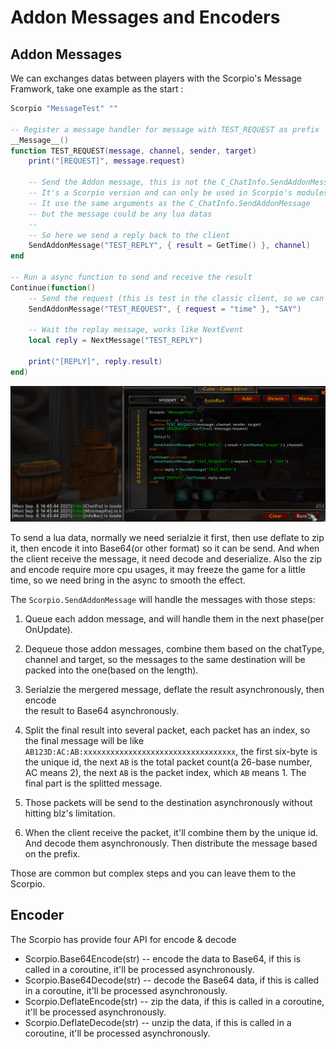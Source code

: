 # Addon Messages and Encoders


## Addon Messages

We can exchanges datas between players with the Scorpio's Message Framwork, take one example as the start :

```lua
Scorpio "MessageTest" ""

-- Register a message handler for message with TEST_REQUEST as prefix
__Message__()
function TEST_REQUEST(message, channel, sender, target)
    print("[REQUEST]", message.request)

    -- Send the Addon message, this is not the C_ChatInfo.SendAddonMessage
    -- It's a Scorpio version and can only be used in Scorpio's modules
    -- It use the same arguments as the C_ChatInfo.SendAddonMessage
    -- but the message could be any lua datas
    --
    -- So here we send a reply back to the client
    SendAddonMessage("TEST_REPLY", { result = GetTime() }, channel)
end

-- Run a async function to send and receive the result
Continue(function()
	-- Send the request (this is test in the classic client, so we can use SAY as the channel)
    SendAddonMessage("TEST_REQUEST", { request = "time" }, "SAY")

    -- Wait the replay message, works like NextEvent
    local reply = NextMessage("TEST_REPLY")

    print("[REPLY]", reply.result)
end)
```

![Message](./pics/message.gif)

To send a lua data, normally we need serialzie it first, then use deflate to zip it, then
encode it into Base64(or other format) so it can be send. And when the client receive the
message, it need decode and deserialize. Also the zip and encode require more cpu usages, 
it may freeze the game for a little time, so we need bring in the async to smooth the effect.

The `Scorpio.SendAddonMessage` will handle the messages with those steps:

1. Queue each addon message, and will handle them in the next phase(per OnUpdate).

2. Dequeue those addon messages, combine them based on the chatType, channel and target, so
    the messages to the same destination will be packed into the one(based on the length).

3. Serialzie the mergered message, deflate the result asynchronously, then encode  
    the result to Base64 asynchronously.

4. Split the final result into several packet, each packet has an index, so the final message
    will be like `AB123D:AC:AB:xxxxxxxxxxxxxxxxxxxxxxxxxxxxxxxxxx`, the first six-byte is the 
    unique id, the next `AB` is the total packet count(a 26-base number, AC means 2), the next 
    `AB` is the packet index, which `AB` means 1. The final part is the splitted message.

5. Those packets will be send to the destination asynchronously without hitting blz's limitation.

5. When the client receive the packet, it'll combine them by the unique id. And decode them 
    asynchronously. Then distribute the message based on the prefix.

Those are common but complex steps and you can leave them to the Scorpio.


## Encoder

The Scorpio has provide four API for encode & decode

* Scorpio.Base64Encode(str)     -- encode the data to Base64, if this is called in a coroutine, it'll be processed asynchronously.
* Scorpio.Base64Decode(str)     -- decode the Base64 data, if this is called in a coroutine, it'll be processed asynchronously.
* Scorpio.DeflateEncode(str)    -- zip the data, if this is called in a coroutine, it'll be processed asynchronously.
* Scorpio.DeflateDecode(str)    -- unzip the data, if this is called in a coroutine, it'll be processed asynchronously.